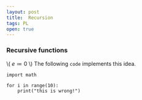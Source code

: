 ```yaml
---
layout: post
title:  Recursion
tags: PL
open: true
---
```


### Recursive functions

\\( $e \coloneqq 0$ \\)
The following `code` implements this idea.
```
import math

for i in range(10):
    print("this is wrong!")
```